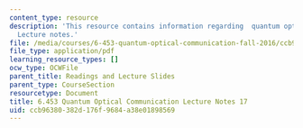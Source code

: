 ```yaml
---
content_type: resource
description: 'This resource contains information regarding  quantum optical communication:
  Lecture notes.'
file: /media/courses/6-453-quantum-optical-communication-fall-2016/ccb96380382d176f9684a38e01898569_MIT6_453F16_Lect17.pdf
file_type: application/pdf
learning_resource_types: []
ocw_type: OCWFile
parent_title: Readings and Lecture Slides
parent_type: CourseSection
resourcetype: Document
title: 6.453 Quantum Optical Communication Lecture Notes 17
uid: ccb96380-382d-176f-9684-a38e01898569
---
```

